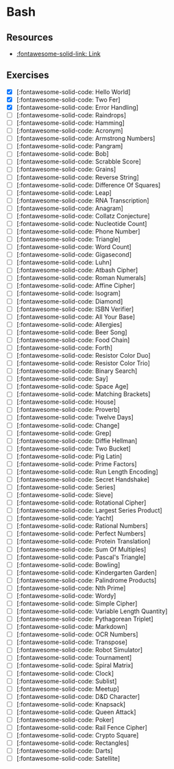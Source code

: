 Bash
===

Resources
---
- [:fontawesome-solid-link: Link](https://exercism.io/my/tracks/bash)

Exercises
---

- [x] [:fontawesome-solid-code: Hello World]
- [x] [:fontawesome-solid-code: Two Fer]
- [x] [:fontawesome-solid-code: Error Handling]
- [ ] [:fontawesome-solid-code: Raindrops]
- [ ] [:fontawesome-solid-code: Hamming]
- [ ] [:fontawesome-solid-code: Acronym]
- [ ] [:fontawesome-solid-code: Armstrong Numbers]
- [ ] [:fontawesome-solid-code: Pangram]
- [ ] [:fontawesome-solid-code: Bob]
- [ ] [:fontawesome-solid-code: Scrabble Score]
- [ ] [:fontawesome-solid-code: Grains]
- [ ] [:fontawesome-solid-code: Reverse String]
- [ ] [:fontawesome-solid-code: Difference Of Squares]
- [ ] [:fontawesome-solid-code: Leap]
- [ ] [:fontawesome-solid-code: RNA Transcription]
- [ ] [:fontawesome-solid-code: Anagram]
- [ ] [:fontawesome-solid-code: Collatz Conjecture]
- [ ] [:fontawesome-solid-code: Nucleotide Count]
- [ ] [:fontawesome-solid-code: Phone Number]
- [ ] [:fontawesome-solid-code: Triangle]
- [ ] [:fontawesome-solid-code: Word Count]
- [ ] [:fontawesome-solid-code: Gigasecond]
- [ ] [:fontawesome-solid-code: Luhn]
- [ ] [:fontawesome-solid-code: Atbash Cipher]
- [ ] [:fontawesome-solid-code: Roman Numerals]
- [ ] [:fontawesome-solid-code: Affine Cipher]
- [ ] [:fontawesome-solid-code: Isogram]
- [ ] [:fontawesome-solid-code: Diamond]
- [ ] [:fontawesome-solid-code: ISBN Verifier]
- [ ] [:fontawesome-solid-code: All Your Base]
- [ ] [:fontawesome-solid-code: Allergies]
- [ ] [:fontawesome-solid-code: Beer Song]
- [ ] [:fontawesome-solid-code: Food Chain]
- [ ] [:fontawesome-solid-code: Forth]
- [ ] [:fontawesome-solid-code: Resistor Color Duo]
- [ ] [:fontawesome-solid-code: Resistor Color Trio]
- [ ] [:fontawesome-solid-code: Binary Search]
- [ ] [:fontawesome-solid-code: Say]
- [ ] [:fontawesome-solid-code: Space Age]
- [ ] [:fontawesome-solid-code: Matching Brackets]
- [ ] [:fontawesome-solid-code: House]
- [ ] [:fontawesome-solid-code: Proverb]
- [ ] [:fontawesome-solid-code: Twelve Days]
- [ ] [:fontawesome-solid-code: Change]
- [ ] [:fontawesome-solid-code: Grep]
- [ ] [:fontawesome-solid-code: Diffie Hellman]
- [ ] [:fontawesome-solid-code: Two Bucket]
- [ ] [:fontawesome-solid-code: Pig Latin]
- [ ] [:fontawesome-solid-code: Prime Factors]
- [ ] [:fontawesome-solid-code: Run Length Encoding]
- [ ] [:fontawesome-solid-code: Secret Handshake]
- [ ] [:fontawesome-solid-code: Series]
- [ ] [:fontawesome-solid-code: Sieve]
- [ ] [:fontawesome-solid-code: Rotational Cipher]
- [ ] [:fontawesome-solid-code: Largest Series Product]
- [ ] [:fontawesome-solid-code: Yacht]
- [ ] [:fontawesome-solid-code: Rational Numbers]
- [ ] [:fontawesome-solid-code: Perfect Numbers]
- [ ] [:fontawesome-solid-code: Protein Translation]
- [ ] [:fontawesome-solid-code: Sum Of Multiples]
- [ ] [:fontawesome-solid-code: Pascal's Triangle]
- [ ] [:fontawesome-solid-code: Bowling]
- [ ] [:fontawesome-solid-code: Kindergarten Garden]
- [ ] [:fontawesome-solid-code: Palindrome Products]
- [ ] [:fontawesome-solid-code: Nth Prime]
- [ ] [:fontawesome-solid-code: Wordy]
- [ ] [:fontawesome-solid-code: Simple Cipher]
- [ ] [:fontawesome-solid-code: Variable Length Quantity]
- [ ] [:fontawesome-solid-code: Pythagorean Triplet]
- [ ] [:fontawesome-solid-code: Markdown]
- [ ] [:fontawesome-solid-code: OCR Numbers]
- [ ] [:fontawesome-solid-code: Transpose]
- [ ] [:fontawesome-solid-code: Robot Simulator]
- [ ] [:fontawesome-solid-code: Tournament]
- [ ] [:fontawesome-solid-code: Spiral Matrix]
- [ ] [:fontawesome-solid-code: Clock]
- [ ] [:fontawesome-solid-code: Sublist]
- [ ] [:fontawesome-solid-code: Meetup]
- [ ] [:fontawesome-solid-code: D&D Character]
- [ ] [:fontawesome-solid-code: Knapsack]
- [ ] [:fontawesome-solid-code: Queen Attack]
- [ ] [:fontawesome-solid-code: Poker]
- [ ] [:fontawesome-solid-code: Rail Fence Cipher]
- [ ] [:fontawesome-solid-code: Crypto Square]
- [ ] [:fontawesome-solid-code: Rectangles]
- [ ] [:fontawesome-solid-code: Darts]
- [ ] [:fontawesome-solid-code: Satellite]
